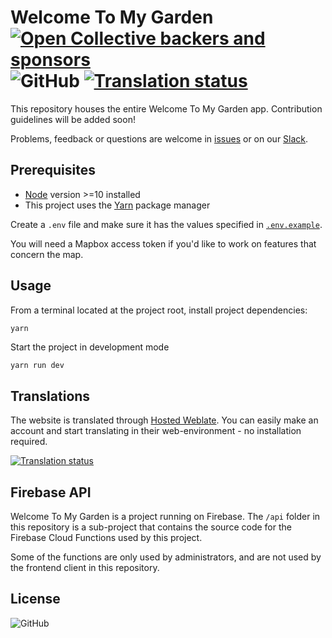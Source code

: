 # Welcome To My Garden [![Open Collective backers and sponsors](https://img.shields.io/opencollective/all/welcometomygarden?label=Support%20through%20Open%20Collective&logo=open-collective)](https://opencollective.com/welcometomygarden) ![GitHub](https://img.shields.io/github/license/welcometomygarden/welcometomygarden?label=License) [![Translation status](https://hosted.weblate.org/widgets/wtmg/-/svg-badge.svg)](https://hosted.weblate.org/engage/wtmg/)

This repository houses the entire Welcome To My Garden app. Contribution guidelines will be added soon!

Problems, feedback or questions are welcome in [issues](https://github.com/WelcometoMyGarden/welcometomygarden/issues) or on our [Slack](https://join.slack.com/t/welcometomygarden/shared_invite/zt-f31i37dj-_zFgnfe40B6EexJuB2f_~w).

## Prerequisites

- [Node](https://nodejs.org/en/download/) version >=10 installed
- This project uses the [Yarn](https://yarnpkg.com/getting-started/install) package manager

Create a `.env` file and make sure it has the values specified in [`.env.example`](https://github.com/WelcometoMyGarden/welcometomygarden/blob/master/.env.example).

You will need a Mapbox access token if you'd like to work on features that concern the map.

## Usage
From a terminal located at the project root, install project dependencies:

```bash
yarn
```

Start the project in development mode

```
yarn run dev
```

## Translations

The website is translated through [Hosted Weblate](https://hosted.weblate.org/projects/wtmg/).
You can easily make an account and start translating in their web-environment - no installation required.

[![Translation status](https://hosted.weblate.org/widgets/wtmg/-/multi-auto.svg)](https://hosted.weblate.org/engage/wtmg/)

## Firebase API

Welcome To My Garden is a project running on Firebase. The `/api` folder in this repository is a sub-project that contains the source code for the Firebase Cloud Functions used by this project.

Some of the functions are only used by administrators, and are not used by the frontend client in this repository.

## License
![GitHub](https://img.shields.io/github/license/welcometomygarden/welcometomygarden?label=License)
